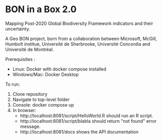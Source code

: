 # BON in a Box 2.0

Mapping Post-2020 Global Biodiversity Framework indicators and their uncertainty.

A Geo BON project, born from a collaboration between Microsoft, McGill, Humbolt institue, Université de Sherbrooke, Université Concordia and Université de Montréal.

Prerequisites : 
 - Linux: Docker with docker compose installed
 - Windows/Mac: Docker Desktop

To run:
1. Clone repository
2. Navigate to top-level folder
3. Console: docker compose up
4. In browser:
    - http://localhost:8081/script/HelloWorld.R should run an R script.
    - http://localhost:8081/script/blabla should return "not found" error message.
    - http://localhost:8081/docs shows the API documentation
